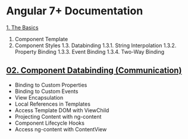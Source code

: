 # Angular 7+ Documentation

[1. The Basics](https://github.com/gorj00/Angular-Docs/blob/master/01.%20The%20Basics.md)
1. Component Template
1. Component Styles
1.3. Databinding
  1.3.1. String Interpolation
  1.3.2. Property Binding
  1.3.3. Event Binding
  1.3.4. Two-Way Binding

## [02. Component Databinding (Communication)](https://github.com/gorj00/Angular-Docs/blob/master/02.%20Component%20Databinding%20(Communication).md)
- Binding to Custom Properties
- Binding to Custom Events
- View Encapsulation
- Local References in Templates
- Access Template DOM with ViewChild
- Projecting Content with ng-content
- Component Lifecycle Hooks
- Access ng-content with ContentView
